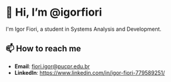 # 👋 Hi, I’m @igorfiori

I'm Igor Fiori, a student in Systems Analysis and Development.

## 📫 How to reach me
- **Email**: fiori.igor@pucpr.edu.br
- **LinkedIn**: https://www.linkedin.com/in/igor-fiori-779589251/


<!---
igorfiori/igorfiori is a ✨ special ✨ repository because its `README.md` (this file) appears on your GitHub profile.
You can click the Preview link to take a look at your changes.
--->
